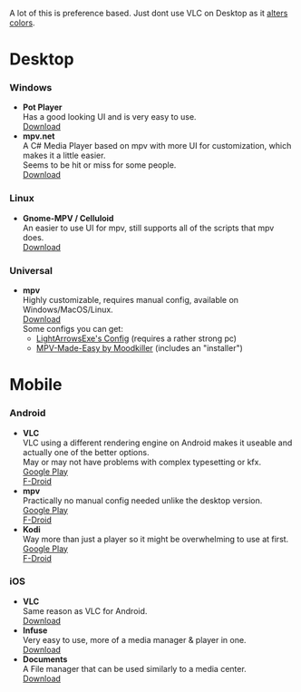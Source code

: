 A lot of this is preference based. Just dont use VLC on Desktop as it [alters colors](https://slow.pics/c/qBsQ8AJ0).

# Desktop

### Windows
- **Pot Player**<br/>
  Has a good looking UI and is very easy to use.<br/>
  [Download](https://potplayer.daum.net)
- **mpv.net**<br/>
  A C# Media Player based on mpv with more UI for customization, which makes it a little easier.<br/>
  Seems to be hit or miss for some people.<br/>
  [Download](https://github.com/stax76/mpv.net/releases/latest)

### Linux
- **Gnome-MPV / Celluloid**<br/>
  An easier to use UI for mpv, still supports all of the scripts that mpv does.<br/>
  [Download](https://github.com/celluloid-player/celluloid#Installation)

### Universal
- **mpv**<br/>
  Highly customizable, requires manual config, available on Windows/MacOS/Linux.<br/>
  [Download](https://mpv.io/installation/)<br/>
  Some configs you can get:<br/>
  - [LightArrowsExe's Config](https://github.com/LightArrowsEXE/dotfiles/tree/master/mpv) (requires a rather strong pc)<br/>
  - [MPV-Made-Easy by Moodkiller](https://github.com/Moodkiller/MPV-Made-Easy) (includes an "installer")

# Mobile

### Android
- **VLC**<br/>
  VLC using a different rendering engine on Android makes it useable and actually one of the better options.<br/>
  May or may not have problems with complex typesetting or kfx.<br/>
  [Google Play](https://play.google.com/store/apps/details?id=org.videolan.vlc)<br/>[F-Droid](https://f-droid.org/en/packages/org.videolan.vlc/)<br/>
- **mpv**<br/>
  Practically no manual config needed unlike the desktop version.<br/>
  [Google Play](https://play.google.com/store/apps/details?id=is.xyz.mpv)<br/>
  [F-Droid](https://f-droid.org/en/packages/is.xyz.mpv/)<br/>
- **Kodi**<br/>
  Way more than just a player so it might be overwhelming to use at first.<br/>
  [Google Play](https://play.google.com/store/apps/details?id=org.xbmc.kodi)<br/>
  [F-Droid](https://f-droid.org/en/packages/org.xbmc.kodi/)<br/>

### iOS
- **VLC**<br/>
  Same reason as VLC for Android.<br/>
  [Download](https://apps.apple.com/app/vlc-for-mobile/id650377962)
- **Infuse**<br/>
  Very easy to use, more of a media manager & player in one.<br/>
  [Download](https://apps.apple.com/app/infuse-6/id1136220934)
- **Documents**<br/>
  A File manager that can be used similarly to a media center.<br/>
  [Download](https://apps.apple.com/app/documents-files-pdf-browser/id364901807)
